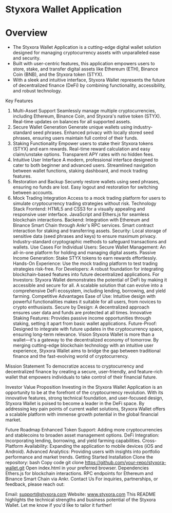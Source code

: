 # Styxora Wallet Application

# Overview
- The Styxora Wallet Application is a cutting-edge digital wallet solution designed for managing cryptocurrency assets with unparalleled ease and security.
- Built with user-centric features, this application empowers users to store, stake, and transfer digital assets like Ethereum (ETH), Binance Coin (BNB), and the Styxora token (STYX).
- With a sleek and intuitive interface, Styxora Wallet represents the future of decentralized finance (DeFi) by combining functionality, accessibility, and robust technology.

Key Features
1. Multi-Asset Support
Seamlessly manage multiple cryptocurrencies, including Ethereum, Binance Coin, and Styxora's native token (STYX).
Real-time updates on balances for all supported assets.
2. Secure Wallet Generation
Generate unique wallets using industry-standard seed phrases.
Enhanced privacy with locally stored seed phrases, ensuring users maintain full control of their funds.
3. Staking Functionality
Empower users to stake their Styxora tokens (STYX) and earn rewards.
Real-time reward calculation and easy claim/unstake options.
Transparent APY rates with no hidden fees.
4. Intuitive User Interface
A modern, professional interface designed to cater to both beginner and advanced users.
Streamlined navigation between wallet functions, staking dashboard, and mock trading features.
5. Restoration and Backup
Securely restore wallets using seed phrases, ensuring no funds are lost.
Easy logout and restoration for switching between accounts.
6. Mock Trading Integration
Access to a mock trading platform for users to simulate cryptocurrency trading strategies without risk.
Technology Stack
Frontend:
HTML5 and CSS3 for a visually appealing and responsive user interface.
JavaScript and Ethers.js for seamless blockchain interactions.
Backend:
Integration with Ethereum and Binance Smart Chain through Ankr's RPC services.
Smart contract interaction for staking and transferring assets.
Security:
Local storage of sensitive data (seed phrases and keys) to ensure maximum privacy.
Industry-standard cryptographic methods to safeguard transactions and wallets.
Use Cases
For Individual Users:
Secure Wallet Management: An all-in-one platform for holding and managing digital assets.
Passive Income Generation: Stake STYX tokens to earn rewards effortlessly.
Hands-On Experience: Use the mock trading platform to test trading strategies risk-free.
For Developers:
A robust foundation for integrating blockchain-based features into future decentralized applications.
For Investors:
Styxora Wallet demonstrates the potential of DeFi by making it accessible and secure for all.
A scalable solution that can evolve into a comprehensive DeFi ecosystem, including lending, borrowing, and yield farming.
Competitive Advantages
Ease of Use: Intuitive design with powerful functionalities makes it suitable for all users, from novices to crypto enthusiasts.
Secure by Design: A decentralized approach ensures user data and funds are protected at all times.
Innovative Staking Features: Provides passive income opportunities through staking, setting it apart from basic wallet applications.
Future-Proof: Designed to integrate with future updates in the cryptocurrency space, ensuring long-term relevance.
Vision
Styxora Wallet is more than a wallet—it's a gateway to the decentralized economy of tomorrow. By merging cutting-edge blockchain technology with an intuitive user experience, Styxora Wallet aims to bridge the gap between traditional finance and the fast-evolving world of cryptocurrency.

Mission Statement
To democratize access to cryptocurrency and decentralized finance by creating a secure, user-friendly, and feature-rich wallet that empowers individuals to take control of their financial future.

Investor Value Proposition
Investing in the Styxora Wallet Application is an opportunity to be at the forefront of the cryptocurrency revolution. With its innovative features, strong technical foundation, and user-focused design, Styxora Wallet is poised to become a leader in the DeFi space. By addressing key pain points of current wallet solutions, Styxora Wallet offers a scalable platform with immense growth potential in the global financial market.

Future Roadmap
Enhanced Token Support: Adding more cryptocurrencies and stablecoins to broaden asset management options.
DeFi Integration: Incorporating lending, borrowing, and yield farming capabilities.
Cross-Platform Availability: Expanding the application to mobile devices (iOS and Android).
Advanced Analytics: Providing users with insights into portfolio performance and market trends.
Getting Started
Installation
Clone the repository:
bash
Copy code
git clone https://github.com/your-repo/styxora-wallet.git
Open index.html in your preferred browser.
Dependencies
Ethers.js for blockchain interactions.
RPC endpoints for Ethereum and Binance Smart Chain via Ankr.
Contact Us
For inquiries, partnerships, or feedback, please reach out:

Email: support@styxora.com
Website: www.styxora.com
This README highlights the technical strengths and business potential of the Styxora Wallet. Let me know if you'd like to tailor it further!
